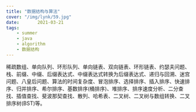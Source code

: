 ```yaml
---
title: "数据结构与算法"
cover: "/img/lynk/59.jpg"
date:       2021-03-21
tags:
	- summer
	- java
	- algorithm
	- 数据结构
---
```










稀疏数组、单向队列、环形队列、单向链表、双向链表、环形链表、约瑟夫问题、栈、前缀、中缀、后缀表达式、中缀表达式转换为后缀表达式、递归与回溯、迷宫问题、八皇后问题、算法的时间复杂度、冒泡排序、选择排序、插入排序、快速排序、归并排序、希尔排序、基数排序(桶排序)、堆排序、排序速度分析、二分查找、插值查找、斐波那契查找、散列、哈希表、二叉树、二叉树与数组转换、二叉排序树(BST)等。




<script>
window.location.href='https://victorfengming.gitee.io/data_algorithm/';
</script>

